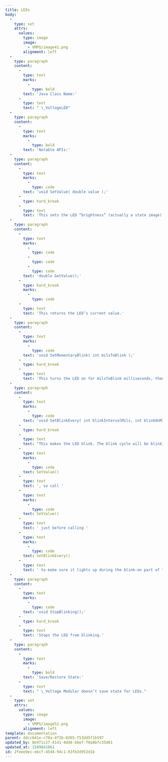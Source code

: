 ```yaml
---
title: LEDs
body:
  -
    type: set
    attrs:
      values:
        type: image
        image:
          - VMPG/image41.png
        alignment: left
  -
    type: paragraph
    content:
      -
        type: text
        marks:
          -
            type: bold
        text: 'Java Class Name:'
      -
        type: text
        text: " \_VoltageLED"
  -
    type: paragraph
    content:
      -
        type: text
        marks:
          -
            type: bold
        text: 'Notable APIs:'
  -
    type: paragraph
    content:
      -
        type: text
        marks:
          -
            type: code
        text: 'void SetValue( double value );'
      -
        type: hard_break
      -
        type: text
        text: 'This sets the LED “brightness” (actually a state image), with a valid range from 0 to 1. If it’s a simple on/off LED skin, it’ll be in the ‘off’ state if the value is less than 0.4 and in the ‘on’ state otherwise. If the LED skin has more than two states, the state to display will be the number of states multiplied by the LED value and then rounded off to an integer, which will be used as a zero-based index into the array of state images. Here’s a screenshot of a module showing the “Red” LED skin, which only has on and off states, and the “Blue and Red” skin, which has off, red, and blue states, with each skin at various values from 0 to 1:'
  -
    type: paragraph
    content:
      -
        type: text
        marks:
          -
            type: code
          -
            type: code
          -
            type: code
        text: 'double GetValue();'
      -
        type: hard_break
        marks:
          -
            type: code
      -
        type: text
        text: 'This returns the LED’s current value.'
  -
    type: paragraph
    content:
      -
        type: text
        marks:
          -
            type: code
        text: 'void SetMomentaryBlink( int milsToBlink );'
      -
        type: hard_break
      -
        type: text
        text: 'This turns the LED on for milsToBlink milliseconds, then turns it off again.'
  -
    type: paragraph
    content:
      -
        type: text
        marks:
          -
            type: code
        text: 'void SetBlinkEvery( int blinkIntervalMils, int blinkOnMils );'
      -
        type: hard_break
      -
        type: text
        text: "This makes the LED blink. The blink cycle will be blinkIntervalMils \_milliseconds long, and the LED will be lit for blinkOnMils milliseconds of the cycle. The button-lit intensity will be whatever the value was in your last call to "
      -
        type: text
        marks:
          -
            type: code
        text: SetValue()
      -
        type: text
        text: ', so call '
      -
        type: text
        marks:
          -
            type: code
        text: SetValue()
      -
        type: text
        text: ' just before calling '
      -
        type: text
        marks:
          -
            type: code
        text: SetBlinkEvery()
      -
        type: text
        text: ' to make sure it lights up during the blink-on part of the cycle.'
  -
    type: paragraph
    content:
      -
        type: text
        marks:
          -
            type: code
        text: 'void StopBlinking();'
      -
        type: hard_break
      -
        type: text
        text: 'Stops the LED from blinking.'
  -
    type: paragraph
    content:
      -
        type: text
        marks:
          -
            type: bold
        text: 'Save/Restore State:'
      -
        type: text
        text: " \_Voltage Modular doesn’t save state for LEDs."
  -
    type: set
    attrs:
      values:
        type: image
        image:
          - VMPG/image52.png
        alignment: left
template: documentation
parent: ddcc641e-c70a-4f3b-8265-f53dd5f1b597
updated_by: 8e971c27-4141-4dd8-b8ef-f0a8bfc35d61
updated_at: 1589841061
id: 2feee9ec-ebcf-45d4-94c1-03fb3d952d1b
---
```

